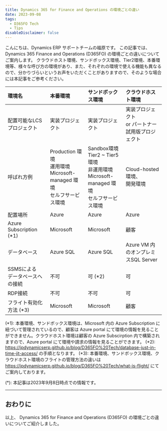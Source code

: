 ```yaml
---
title: Dynamics 365 for Finance and Operations の環境ごとの違い
date: 2023-09-08
tags:
  - D365FO Tech
  - Tips
disableDisclaimer: false
---
```


こんにちは、Dynamics ERP サポートチームの福原です。
この記事では、 Dynamics 365 Finance and Operations (D365FO) の環境ごとの違いについてご案内します。
クラウドホスト環境、サンドボックス環境、Tier2環境、本番環境等、様々な呼び方の環境があり、また、それぞれの環境で使える機能も異なるので、分かりづらいというお声をいただくことがありますので、そのような場合には本記事をご参考ください。

<!-- more -->




| 環境名                         | 本番環境                 | サンドボックス環境                       | クラウドホスト環境                               | 
| :----------------------------- | :----------------------- | :--------------------------------------- | :----------------------------------------------- | 
| 配置可能なLCSプロジェクト                 | 実装プロジェクト         | 実装プロジェクト                         | 実装プロジェクト<br>  or パートナー試用版プロジェクト | 
| 呼ばれ方例                   | Production 環境 <br> 運用環境 <br> Microsoft-managed 環境 <br> セルフサービス環境  | Sandbox環境 <br> Tier2 ~ Tier5 環境 <br> 非運用環境  <br> Microsoft-managed 環境 <br> セルフサービス環境  | Cloud-hosted環境、<br> 開発環境            | 
| 配置場所                       | Azure                    | Azure                                    | Azure                                            | 
| Azure Subscription (*1)             | Microsoft                | Microsoft                                | 顧客                                             | 
| データベース                   | Azure SQL                | Azure SQL                                | Azure VM 内のオンプレミスSQL Server              | 
| SSMSによる<br> データベースへの接続 | 不可                     | 可 (*2)                                       | 可                                               | 
| RDP接続                        | 不可                     | 不可                                     | 可                                               | 
| フライト有効化方法 (*3)            | Microsoft                | Microsoft                                | 顧客

(*1): 本番環境、サンドボックス環境は、Microsoft 内の Azure Subscription に紐づいて管理されているので、顧客は Azure portal にて環境の情報を見ることができません。クラウドホスト環境は顧客の Azure Subscirption 内で構築されますので、Azure portal にて環境や請求の情報を見ることができます。
(*2): https://jpdynamicserp.github.io/blog/D365FO%20Tech/database-just-in-time-jit-access/ の手順となります。
(*3): 本番環境、サンドボックス環境、クラウドホスト環境のフライトの管理方法の違いは https://jpdynamicserp.github.io/blog/D365FO%20Tech/what-is-flight/ にてご案内しております。


(*): 本記事は2023年9月8日時点での情報です。


---
## おわりに  

以上、 Dynamics 365 for Finance and Operations (D365FO) の環境ごとの違いについてご紹介しました。
